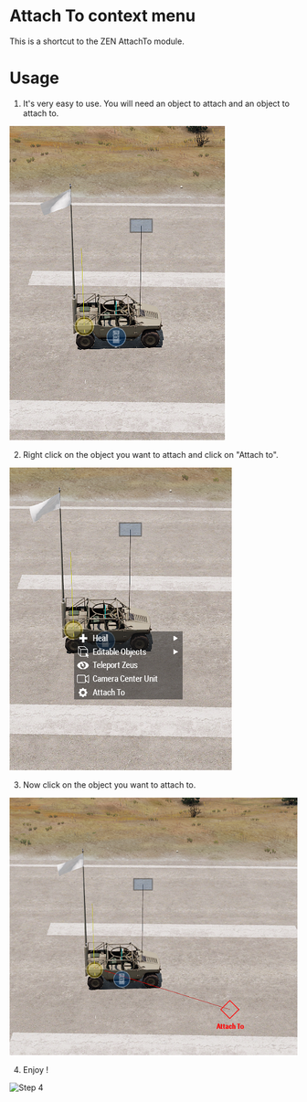 # Attach To context menu

This is a shortcut to the ZEN AttachTo module.

# Usage

1. It's very easy to use. You will need an object to attach and an object to attach to.

![Step 1](./screenshot-1.png)
   
2. Right click on the object you want to attach and click on "Attach to".

![Step 2](./screenshot-2.png)

3. Now click on the object you want to attach to.

![Step 3](./screenshot-3.png)
   
4. Enjoy !

![Step 4](./final.gif)